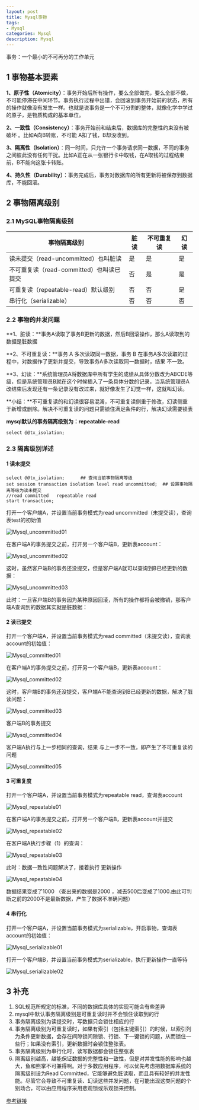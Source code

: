 ```yaml
---
layout: post
title: Mysql事物
tags:
- Mysql
categories: Mysql
description: Mysql
---
```


事务：一个最小的不可再分的工作单元

<!-- more --> 

## 1 事物基本要素

**1、原子性（Atomicity）**：事务开始后所有操作，要么全部做完，要么全部不做，不可能停滞在中间环节。事务执行过程中出错，会回滚到事务开始前的状态，所有的操作就像没有发生一样。也就是说事务是一个不可分割的整体，就像化学中学过的原子，是物质构成的基本单位。

**2、一致性（Consistency）**：事务开始前和结束后，数据库的完整性约束没有被破坏 。比如A向B转账，不可能     A扣了钱，B却没收到。

**3、隔离性（Isolation）**：同一时间，只允许一个事务请求同一数据，不同的事务之间彼此没有任何干扰。比如A正在从一张银行卡中取钱，在A取钱的过程结束前，B不能向这张卡转账。

**4、持久性（Durability）**：事务完成后，事务对数据库的所有更新将被保存到数据库，不能回滚。

## 2 事物隔离级别

### 2.1 MySQL事物隔离级别

| 事物隔离级别                             | 脏读 | 不可重复读 | 幻读 |
| ---------------------------------------- | ---- | ---------- | ---- |
| 读未提交（read-uncommitted）也叫脏读     | 是   | 是         | 是   |
| 不可重复读（read-committed）也叫读已提交 | 否   | 是         | 是   |
| 可重复读（repeatable-read）默认级别      | 否   | 否         | 是   |
| 串行化（serializable）                   | 否   | 否         | 否   |

### 2.2 事物的并发问题

**1、脏读：**事务A读取了事务B更新的数据，然后B回滚操作，那么A读取到的数据是脏数据

**2、不可重复读：**事务 A 多次读取同一数据，事务 B 在事务A多次读取的过程中，对数据作了更新并提交，导致事务A多次读取同一数据时，结果 不一致。

**3、幻读：**系统管理员A将数据库中所有学生的成绩从具体分数改为ABCDE等级，但是系统管理员B就在这个时候插入了一条具体分数的记录，当系统管理员A改结束后发现还有一条记录没有改过来，就好像发生了幻觉一样，这就叫幻读。

**小结：**不可重复读的和幻读很容易混淆，不可重复读侧重于修改，幻读侧重于新增或删除。解决不可重复读的问题只需锁住满足条件的行，解决幻读需要锁表

**mysql默认的事务隔离级别为：repeatable-read**

```shelll
select @@tx_isolation;
```

### 2.3 隔离级别详述

#### 1 读未提交

```shell
select @@tx_isolation;      ## 查询当前事物隔离等级
set session transaction isolation level read uncommitted;  ## 设置事物隔离等级为读未提交
//read committed   repeatable read
start transaction;
```

打开一个客户端A，并设置当前事务模式为read uncommitted（未提交读），查询表test的初始值

![Mysql_uncommitted01](/Users/admin/Desktop/note/images/Mysql/Mysql_uncommitted01.png)

在客户端A的事务提交之前，打开另一个客户端B，更新表account：

![Mysql_uncommitted02](/Users/admin/Desktop/note/images/Mysql/Mysql_uncommitted02.png)

这时，虽然客户端B的事务还没提交，但是客户端A就可以查询到B已经更新的数据：

![Mysql_uncommitted03](/Users/admin/Desktop/note/images/Mysql/Mysql_uncommitted03.png)

此时：一旦客户端B的事务因为某种原因回滚，所有的操作都将会被撤销，那客户端A查询到的数据其实就是脏数据：

#### 2 读已提交

打开一个客户端A，并设置当前事务模式为read committed（未提交读），查询表account的初始值：

![Mysql_committed01](/Users/admin/Desktop/note/images/Mysql/Mysql_committed01.png)

在客户端A的事务提交之前，打开另一个客户端B，更新表account：

![Mysql_committed02](/Users/admin/Desktop/note/images/Mysql/Mysql_committed02.png)

这时，客户端B的事务还没提交，客户端A不能查询到B已经更新的数据，解决了脏读问题：

![Mysql_committed03](/Users/admin/Desktop/note/images/Mysql/Mysql_committed03.png)

客户端B的事务提交

![Mysql_committed04](/Users/admin/Desktop/note/images/Mysql/Mysql_committed04.png)

客户端A执行与上一步相同的查询，结果 与上一步不一致，即产生了不可重复读的问题

![Mysql_committed05](/Users/admin/Desktop/note/images/Mysql/Mysql_committed05.png)

#### 3 可重复度

打开一个客户端A，并设置当前事务模式为repeatable read，查询表account

![Mysql_repeatable01](/Users/admin/Desktop/note/images/Mysql/Mysql_repeatable01.png)

在客户端A的事务提交之前，打开另一个客户端B，更新表account并提交

![Mysql_repeatable02](/Users/admin/Desktop/note/images/Mysql/Mysql_repeatable02.png)

在客户端A执行步骤（1）的查询：

![Mysql_repeatable03](/Users/admin/Desktop/note/images/Mysql/Mysql_repeatable03.png)

此时：数据一致性问题解决了，接着执行 更新操作 

![Mysql_repeatable04](/Users/admin/Desktop/note/images/Mysql/Mysql_repeatable04.png)

数据结果变成了1000 （查出来的数据是2000 ，减去500后变成了1000.由此可判断之前的2000不是最新数据，产生了数据不准确问题）

#### 4 串行化

打开一个客户端A，并设置当前事务模式为serializable，开启事物，查询表account的初始值：

![Mysql_serializable01](/Users/admin/Desktop/note/images/Mysql/Mysql_serializable01.png)

打开一个客户端B，并设置当前事务模式为serializable，执行更新操作一直等待

![Mysql_serializable02](/Users/admin/Desktop/note/images/Mysql/Mysql_serializable02.png)

## 3 补充

1. SQL规范所规定的标准，不同的数据库具体的实现可能会有些差异
2. mysql中默认事务隔离级别是可重复读时并不会锁住读取到的行
3. 事务隔离级别为读提交时，写数据只会锁住相应的行
4. 事务隔离级别为可重复读时，如果有索引（包括主键索引）的时候，以索引列为条件更新数据，会存在间隙锁间隙锁、行锁、下一键锁的问题，从而锁住一些行；如果没有索引，更新数据时会锁住整张表。
5. 事务隔离级别为串行化时，读写数据都会锁住整张表
6. 隔离级别越高，越能保证数据的完整性和一致性，但是对并发性能的影响也越大，鱼和熊掌不可兼得啊。对于多数应用程序，可以优先考虑把数据库系统的隔离级别设为Read Committed，它能够避免脏读取，而且具有较好的并发性能。尽管它会导致不可重复读、幻读这些并发问题，在可能出现这类问题的个别场合，可以由应用程序采用悲观锁或乐观锁来控制。



[参考链接](<https://www.cnblogs.com/javabg/p/9111375.html>)